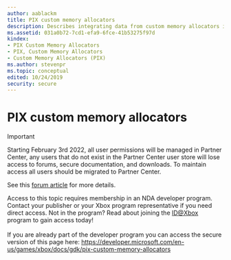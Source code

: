 ```yaml
---
author: aablackm
title: PIX custom memory allocators
description: Describes integrating data from custom memory allocators into PIX timing captures.
ms.assetid: 031a0b72-7cd1-efa9-6fce-41b53275f97d
kindex:
- PIX Custom Memory Allocators
- PIX, Custom Memory Allocators
- Custom Memory Allocators (PIX)
ms.author: stevenpr
ms.topic: conceptual
edited: 10/24/2019
security: secure
---
```


# PIX custom memory allocators
> [!IMPORTANT]
> Starting February 3rd 2022, all user permissions will be managed in Partner Center, any users that do not exist in the Partner Center user store will lose access to forums, secure documentation, and downloads. To maintain access all users should be migrated to Partner Center. <p></p>See this <a href="https://forums.xboxlive.com/articles/132187/breaking-change-user-access-for-forums-secure-docu.html">forum article</a> for more details.  

 Access to this topic requires membership in an NDA developer program. Contact your publisher or your Xbox program representative if you need direct access. Not in the program? Read about joining the <a href="https://www.xbox.com/Developers/id">ID@Xbox</a> program to gain access today!  <br/><br/>If you are already part of the developer program you can access the secure version of this page here: <a target="_blank" href="https://developer.microsoft.com/en-us/games/xbox/docs/gdk/pix-custom-memory-allocators">https://developer.microsoft.com/en-us/games/xbox/docs/gdk/pix-custom-memory-allocators</a>